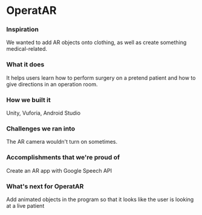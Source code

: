# OperatAR

### Inspiration
We wanted to add AR objects onto clothing, as well as create something medical-related.

### What it does
It helps users learn how to perform surgery on a pretend patient and how to give directions in an operation room.

### How we built it
Unity, Vuforia, Android Studio

### Challenges we ran into
The AR camera wouldn't turn on sometimes.

### Accomplishments that we're proud of
Create an AR app with Google Speech API

### What's next for OperatAR
Add animated objects in the program so that it looks like the user is looking at a live patient

